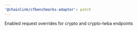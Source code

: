 ```yaml
---
'@chainlink/cfbenchmarks-adapter': patch
---
```


Enabled request overrides for crypto and crypto-lwba endpoints
